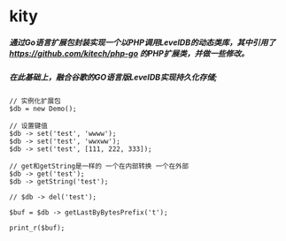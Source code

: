 # kity
##### 通过Go语言扩展包封装实现一个以PHP调用LevelDB的动态类库，其中引用了 https://github.com/kitech/php-go 的PHP扩展类，并做一些修改。
##### 在此基础上，融合谷歌的GO语言版LevelDB实现持久化存储;

```code
// 实例化扩展包
$db = new Demo();

// 设置键值
$db -> set('test', 'wwww');
$db -> set('test', 'wwxww');
$db -> set('test', [111, 222, 333]);

// get和getString是一样的 一个在内部转换 一个在外部
$db -> get('test');       
$db -> getString('test');

// $db -> del('test');

$buf = $db -> getLastByBytesPrefix('t');

print_r($buf);
```
